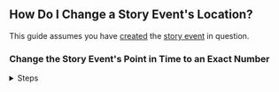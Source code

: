 ## How Do I Change a Story Event's Location?

This guide assumes you have [created](/How%20Do%20I/Create/a%20Story%20Event.md) the [story event](/What%20is/a%20Story%20Event.md) in question.


### Change the Story Event's Point in Time to an Exact Number
<details>
  <summary>Steps</summary>

1.
> Assuming you have opened the story event list
>
> ![Story Event List](/resources/story%20events/list/Story%20Event%20List.PNG)
>
1. 
> either right-click on the target story event
>
> ![Story Event List Context Menu](/resources/story%20events/list/Story%20Event%20Context%20Menu.PNG)
>
> **OR** click on the target story event and select the options button in the top-right corner
>
> ![Story Event List Single Selection](/resources/story%20events/list/Story%20Event%20List%20Options%20Menu.PNG)
>
2.
> **select the "Reschedule" option**
>
3.
> enter the new unit of time in which you want this story event to take place
>
> ![Reschedule Story Event Dialog](/resources/story%20events/reschedule/Reschedule%20Story%20Event%20Dialog.PNG)
>
4.
> and either press Enter or click on the RESCHEDULE button
>
> ![Reschedule Story Event Dialog Reschedule Button Hovered](/resources/story%20events/reschedule/Reschedule%20Story%20Event%20Dialog%20RESCHEDULE%20Hovered.PNG)
>
5.
> This will change the story event's point in time to the provided unit of time
>
> ![Story Event List](/resources/story%20events/list/Story%20Event%20List%20with%20Rescheduled%20Story%20Event.PNG)

</details>
